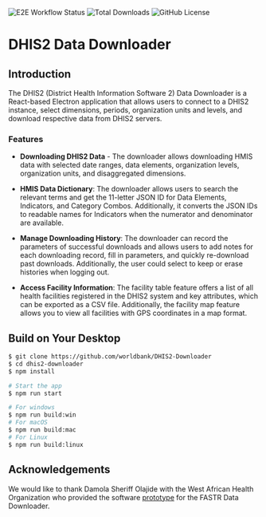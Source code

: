 ![E2E Workflow Status](https://github.com/worldbank/DHIS2-Downloader/actions/workflows/e2e.yml/badge.svg) ![Total Downloads](https://img.shields.io/github/downloads/worldbank/dhis2-downloader/total) ![GitHub License](https://img.shields.io/github/license/worldbank/dhis2-downloader)

# DHIS2 Data Downloader

## Introduction

The DHIS2 (District Health Information Software 2) Data Downloader is a React-based Electron application that allows users to connect to a DHIS2 instance, select dimensions, periods, organization units and levels, and download respective data from DHIS2 servers.

### Features

- **Downloading DHIS2 Data** - The downloader allows downloading HMIS data with selected date ranges, data elements, organization levels, organization units, and disaggregated dimensions.

- **HMIS Data Dictionary**: The downloader allows users to search the relevant terms and get the 11-letter JSON ID for Data Elements, Indicators, and Category Combos. Additionally, it converts the JSON IDs to readable names for Indicators when the numerator and denominator are available.

- **Manage Downloading History**: The downloader can record the parameters of successful downloads and allows users to add notes for each downloading record, fill in parameters, and quickly re-download past downloads. Additionally, the user could select to keep or erase histories when logging out.

- **Access Facility Information**: The facility table feature offers a list of all health facilities registered in the DHIS2 system and key attributes, which can be exported as a CSV file. Additionally, the facility map feature allows you to view all facilities with GPS coordinates in a map format.

## Build on Your Desktop

```bash
$ git clone https://github.com/worldbank/DHIS2-Downloader
$ cd dhis2-downloader
$ npm install

# Start the app
$ npm run start

# For windows
$ npm run build:win
# For macOS
$ npm run build:mac
# For Linux
$ npm run build:linux
```

## Acknowledgements

We would like to thank Damola Sheriff Olajide with the West African Health Organization who provided the software [prototype](https://github.com/dolajide/dhis2-poc) for the FASTR Data Downloader.
